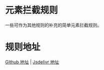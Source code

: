 # 元素拦截规则
一些可作为其他规则的补充的简单元素拦截规则。

# 规则地址
[Github 地址](https://github.com/holeholo/rules/blob/main/rules.txt) | [Jsdelivr 地址](https://cdn.jsdelivr.net/gh/holeholo/rules/rules.txt)
